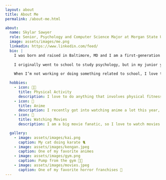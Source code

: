 ```yaml
---
layout: about
title: About Me
permalink: /about-me.html

about:
  name: Skylar Sawyer
  role: Senior, Psychology and Computer Science Major at Morgan State University
  image: assets/images/me.png
  linkedin: https://www.linkedin.com/feed/
  bio: |
    I was born and raised in Baltimore, MD and I am a first-generation college student. I’m currently a senior studying Psychology and Computer Science at Morgan State University in Baltimore, MD. I expect to graduate in Fall 2026.
    
    I originally went to school to study psychology, but in my junior year I took an intro to computer science course and became highly interested, which encouraged me to become a double major and I have no regrets.
    
    When I’m not working or doing something related to school, I love to work out or do any type of physical activities, watch anime, spend time with my cat, or watch movies.

  hobbies:
    - icon: 🏋🏾
      title: Physical Activity
      description: I love to do anything that involves physical fitness whether it is working out at the gym, ice skating, hiking, bike riding, etc. I do it all.
    - icon: 💢      
      title: Anime
      description: I recently got into watching anime a lot this year, so when I do have free time I am watching anime. Some of my favorites so far are Kengan Ashura, Blood of Zeus, and Solo Leveling.
    - icon: 🎥      
      title: Watching Movies
      description: I am a big movie fanatic, so I love to watch movies especially at the theater. My favorite genre of movies is horror and some of my favorites are Insidious, Sinister, and the Conjuring Franchise.

  gallery:
    - image: assets/images/kai.png
      caption: My cat doing karate 🐈    
    - image: assets/images/kengan.jpeg
      caption: One of my favorite animes 
    - image: assets/images/gym.png
      caption: Pump from the gym 💪🏾
    - image: assets/images/movies.jpeg
      caption: One of my favorite horror franchises 👹
---
```

